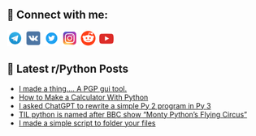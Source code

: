 ## 🔎 Connect with me:
[<img src="https://github.com/bullbesh/bullbesh/blob/main/images/Telegram.png" width="32" height="32" />](https://t.me/bullbesh)
[<img src="https://github.com/bullbesh/bullbesh/blob/main/images/VK.png" width="32" height="32" />](https://vk.com/bullbesh)
[<img src="https://github.com/bullbesh/bullbesh/blob/main/images/Twitter.png" width="32" height="32" />](https://twitter.com/bullbesh1)
[<img src="https://github.com/bullbesh/bullbesh/blob/main/images/Instagram.png" width="32" height="32" />](https://www.instagram.com/bullbesh)
[<img src="https://github.com/bullbesh/bullbesh/blob/main/images/Reddit.png" width="32" height="32" />](https://www.reddit.com/user/bullbesh)
[<img src="https://github.com/bullbesh/bullbesh/blob/main/images/YouTube.png" width="32" height="32" />](https://www.youtube.com/channel/UCtfjRs6uzgq5mfm8S06WTcg)

## 📕 Latest r/Python Posts
<!-- BLOG-POST-LIST:START -->
- [I made a thing.... A PGP gui tool.](https://www.reddit.com/r/Python/comments/117795x/i_made_a_thing_a_pgp_gui_tool/)
- [How to Make a Calculator With Python](https://www.reddit.com/r/Python/comments/1176qr6/how_to_make_a_calculator_with_python/)
- [I asked ChatGPT to rewrite a simple Py 2 program in Py 3](https://www.reddit.com/r/Python/comments/11762bj/i_asked_chatgpt_to_rewrite_a_simple_py_2_program/)
- [TIL python is named after BBC show “Monty Python’s Flying Circus”](https://www.reddit.com/r/Python/comments/1174mzz/til_python_is_named_after_bbc_show_monty_pythons/)
- [I made a simple script to folder your files](https://www.reddit.com/r/Python/comments/1173nim/i_made_a_simple_script_to_folder_your_files/)
<!-- BLOG-POST-LIST:END -->
